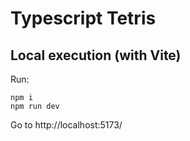# Typescript Tetris

## Local execution (with Vite)

Run:

```
npm i
npm run dev
```

Go to http://localhost:5173/
